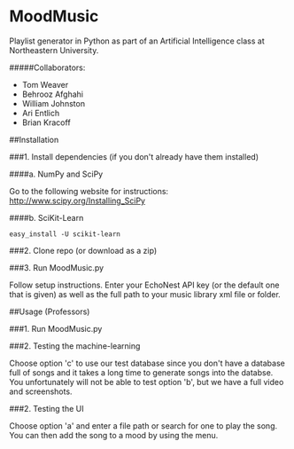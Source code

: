 MoodMusic
=========

Playlist generator in Python as part of an Artificial Intelligence class at Northeastern University.

#####Collaborators:
* Tom Weaver
* Behrooz Afghahi
* William Johnston
* Ari Entlich
* Brian Kracoff

##Installation

###1. Install dependencies (if you don't already have them installed)

####a. NumPy and SciPy

Go to the following website for instructions: http://www.scipy.org/Installing_SciPy

####b. SciKit-Learn

    easy_install -U scikit-learn

###2. Clone repo (or download as a zip)

###3. Run MoodMusic.py

Follow setup instructions. Enter your EchoNest API key (or the default one that is given) as well as the full path to your music library xml file or folder.

##Usage (Professors)

###1. Run MoodMusic.py

###2. Testing the machine-learning

Choose option 'c' to use our test database since you don't have a database full of songs and it takes a long time to generate songs into the databse. You unfortunately will not be able to test option 'b', but we have a full video and screenshots.

###2. Testing the UI

Choose option 'a' and enter a file path or search for one to play the song. You can then add the song to a mood by using the menu.
